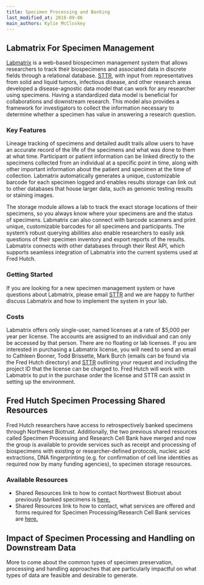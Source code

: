 ```yaml
---
title: Specimen Processing and Banking
last_modified_at: 2018-09-06
main_authors: Kylie McCloskey
---
```


## Labmatrix For Specimen Management
[Labmatrix](http://www.biofortis.com/labmatrix) is a web-based biospecimen management system that allows researchers to track their biospecimens and associated data in discrete fields through a relational database. [STTR](http://www.sttrcancer.org/), with input from representatives from solid and liquid tumors, infectious disease, and other research areas developed a disease-agnostic data model that can work for any researcher using specimens. Having a standardized data model is beneficial for collaborations and downstream research. This model also provides a framework for investigators to collect the information necessary to determine whether a specimen has value in answering a research question.

### Key Features
Lineage tracking of specimens and detailed audit trails allow users to have an accurate record of the life of the specimens and what was done to them at what time. Participant or patient information can be linked directly to the specimens collected from an individual at a specific point in time, along with other important information about the patient and specimen at the time of collection. Labmatrix automatically generates a unique, customizable barcode for each specimen logged and enables results storage can link out to other databases that house larger data, such as genomic testing results or staining images.

The storage module allows a lab to track the exact storage locations of their specimens, so you always know where your specimens are and the status of specimens. Labmatrix can also connect with barcode scanners and print unique, customizable barcodes for all specimens and participants. The system’s robust querying abilities also enable researchers to easily ask questions of their specimen inventory and export reports of the results. Labmatrix connects with other databases through their Rest API, which supports seamless integration of Labmatrix into the current systems used at Fred Hutch.

### Getting Started
If you are looking for a new specimen management system or have questions about Labmatrix, please email [STTR](mailto://STTRCancer@fredhutch.org) and we are happy to further discuss Labmatrix and how to implement the system in your lab.

### Costs
Labmatrix offers only single-user, named licenses at a rate of $5,000 per year per license. The accounts are assigned to an individual and can only be accessed by that person. There are no floating or lab licenses. If you are interested in purchasing a Labmatrix license, you will need to send an email to Cathleen Bonner, Todd Brissette, Mark Burch (emails can be found via the Fred Hutch directory) and [STTR](mailto://STTRCancer@fredhutch.org) outlining your request and including  the project ID that the license can be charged to. Fred Hutch will work with Labmatrix to put in the purchase order the license and STTR can assist in setting up the environment.   

## Fred Hutch Specimen Processing Shared Resources
Fred Hutch researchers have access to retrospectively banked specimens through Northwest Biotrust.  Additionally, the two previous shared resources called Specimen Processing and Research Cell Bank have merged and now the group is available to provide services such as receipt and processing of biospecimens with existing or researcher-defined protocols, nucleic acid extractions, DNA fingerprinting (e.g. for confirmation of cell line identities as required now by many funding agencies), to specimen storage resources.  

### Available Resources
  - Shared Resources link to how to contact Northwest Biotrust about previously banked specimens is [here.](https://sharedresources.fredhutch.org/services/access-biospecimen-samples)
  - Shared Resources link to how to contact, what services are offered and forms required for Specimen Processing/Research Cell Bank services are  [here.](https://sharedresources.fredhutch.org/core-facilities/specimen-processingresearch-cell-bank)

## Impact of Specimen Processing and Handling on Downstream Data
More to come about the common types of specimen preservation, processing and handling approaches that are particularly impactful on what types of data are feasible and desirable to generate.  
